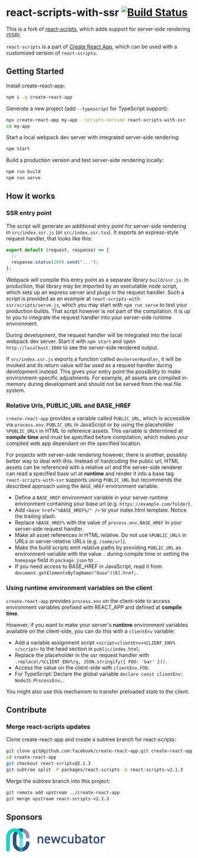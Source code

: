 # react-scripts-with-ssr [![Build Status](https://travis-ci.org/joernb/react-scripts-with-ssr.svg?branch=master)](https://travis-ci.org/joernb/react-scripts-with-ssr)

This is a fork of [react-scripts](https://github.com/facebook/create-react-app/tree/master/packages/react-scripts), which adds support for server-side rendering (SSR).

`react-scripts` is a part of [Create React App](https://github.com/facebook/create-react-app), which can be used with a customized version of `react-scripts`.

## Getting Started

Install create-react-app:
```sh
npm i -g create-react-app
```

Generate a new project (add `--typescript` for TypeScript support):
```sh
npx create-react-app my-app --scripts-version react-scripts-with-ssr
cd my-app
```

Start a local webpack dev server with integrated server-side rendering:
```sh
npm start
```

Build a production version and test server-side rendering locally:
```sh
npm run build
npm run serve
```

## How it works

### SSR entry point

The script will generate an additional entry point for server-side rendering in `src/index.ssr.js` (or `src/index.ssr.tsx`). It exports an express-style request handler, that looks like this:

```js
export default (request, response) => {
  // ...
  response.status(200).send("...");
};
```

Webpack will compile this entry point as a separate library `build/ssr.js`. In production, that library may be imported by an executable node script, which sets up an express server and plugs in the request handler. Such a script is provided as an example at `react-scripts-with-ssr/scripts/serve.js`, which you may start with `npm run serve` to test your production builds. That script however is not part of the compilation. It is up to you to integrate the request handler into your server-side runtime environment.

During development, the request handler will be integrated into the local webpack dev server. Start it with `npm start` and open `http://localhost:3000` to see the server-side rendered output.

If `src/index.ssr.js` exports a function called `devServerHandler`, it will be invoked and its return value will be used as a request handler during development instead. This gives your entry point the possibility to make environment-specific adjustments. For example, all assets are compiled in-memory during development and should not be served from the real file system.

### Relative Urls, PUBLIC_URL and BASE_HREF
`create-react-app` provides a variable called `PUBLIC_URL`, which is accessible via `process.env.PUBLIC_URL` in JavaScript or by using the placeholder `%PUBLIC_URL%` in HTML to reference assets. This variable is determined at **compile time** and must be specified before compilation, which makes your compiled web app dependant on the specified location.

For projects with server-side rendering however, there is another, possibly better way to deal with this. Instead of hardcoding the public url, HTML assets can be referenced with a relative url and the server-side renderer can read a specified base url at **runtime** and render it into a base tag. `react-scripts-with-ssr` supports using `PUBLIC_URL` but recommends the described approach using the `BASE_HREF` environment variable:
* Define a `BASE_HREF` environment variable in your server runtime environment containing your base url (e.g. `https://example.com/folder`).
* Add `<base href="%BASE_HREF%/" />` to your index.html template. Notice the trailing slash.
* Replace `%BASE_HREF%` with the value of `process.env.BASE_HREF` in your server-side request handler.
* Make all asset references in HTML relative. Do not use `%PUBLIC_URL%` in URLs or server-relative URLs (e.g. `/some/url`).
* Make the build scripts emit relative paths by providing `PUBLIC_URL` as environment variable with the value `.` during compile time or setting the `homepage` field in `package.json` to `.`.
* If you need access to BASE_HREF in JavaScript, read it from `document.getElementsByTagName("base")[0].href;`.

### Using runtime environment variables on the client

`create-react-app` provides `process.env` on the client-side to access environment variables prefixed with REACT_APP and defined at **compile time**.

However, if you want to make your server's **runtime** environment variables available on the client-side, you can do this with a `clientEnv` variable:
* Add a variable assignment script `<script>clientEnv=%CLIENT_ENV%</script>` to the head section in `public/index.html`.
* Replace the placeholder in the ssr request handler with `.replace(/%CLIENT_ENV%/g, JSON.stringify({ FOO: 'bar' }))`.
* Access the value on the client-side with `clientEnv.FOO`.
* For TypeScript: Declare the global variable `declare const clientEnv: NodeJS.ProcessEnv;`.

You might also use this mechanism to transfer preloaded state to the client.


## Contribute

### Merge react-scripts updates

Clone create-react-app and create a subtree branch for react-scripts:

```sh
git clone git@github.com:facebook/create-react-app.git create-react-app
cd create-react-app
git checkout react-scripts@2.1.3
git subtree split -P packages/react-scripts -b react-scripts-v2.1.3
```

Merge the subtree branch into this project:

```sh
git remote add upstream ../create-react-app
git merge upstream react-scripts-v2.1.3
```

## Sponsors

<a href="http://newcubator.com" target="_blank"><img src="sponsor-logo.png"></a>
